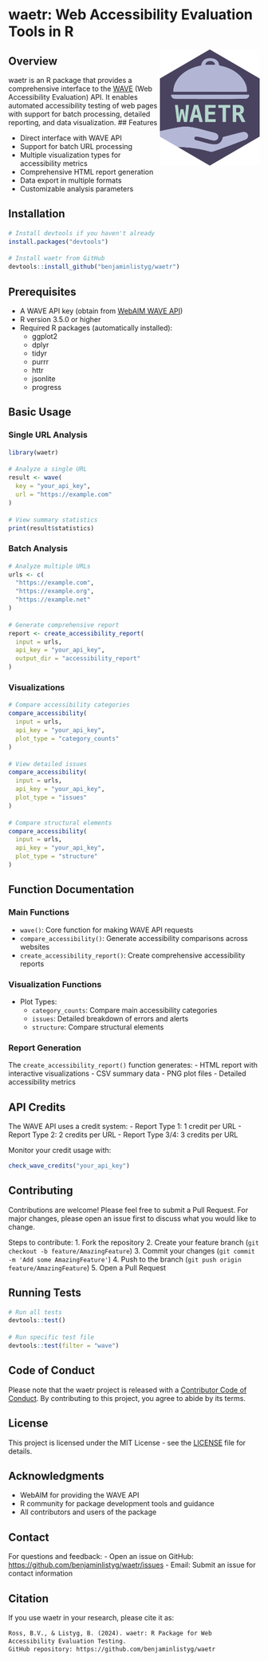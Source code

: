 # waetr: Web Accessibility Evaluation Tools in R

<img src="man/figures/logo.png" align="right" width="200" alt="waetr hex logo" />

## Overview

waetr is an R package that provides a comprehensive interface to the [WAVE](https://wave.webaim.org/) (Web Accessibility Evaluation) API. It enables automated accessibility testing of web pages with support for batch processing, detailed reporting, and data visualization. \## Features

-   Direct interface with WAVE API
-   Support for batch URL processing
-   Multiple visualization types for accessibility metrics
-   Comprehensive HTML report generation
-   Data export in multiple formats
-   Customizable analysis parameters

## Installation

``` r
# Install devtools if you haven't already
install.packages("devtools")

# Install waetr from GitHub
devtools::install_github("benjaminlistyg/waetr")
```

## Prerequisites

-   A WAVE API key (obtain from [WebAIM WAVE API](https://wave.webaim.org/api/))
-   R version 3.5.0 or higher
-   Required R packages (automatically installed):
    -   ggplot2
    -   dplyr
    -   tidyr
    -   purrr
    -   httr
    -   jsonlite
    -   progress

## Basic Usage

### Single URL Analysis

``` r
library(waetr)

# Analyze a single URL
result <- wave(
  key = "your_api_key",
  url = "https://example.com"
)

# View summary statistics
print(result$statistics)
```

### Batch Analysis

``` r
# Analyze multiple URLs
urls <- c(
  "https://example.com",
  "https://example.org",
  "https://example.net"
)

# Generate comprehensive report
report <- create_accessibility_report(
  input = urls,
  api_key = "your_api_key",
  output_dir = "accessibility_report"
)
```

### Visualizations

``` r
# Compare accessibility categories
compare_accessibility(
  input = urls,
  api_key = "your_api_key",
  plot_type = "category_counts"
)

# View detailed issues
compare_accessibility(
  input = urls,
  api_key = "your_api_key",
  plot_type = "issues"
)

# Compare structural elements
compare_accessibility(
  input = urls,
  api_key = "your_api_key",
  plot_type = "structure"
)
```

## Function Documentation

### Main Functions

-   `wave()`: Core function for making WAVE API requests
-   `compare_accessibility()`: Generate accessibility comparisons across websites
-   `create_accessibility_report()`: Create comprehensive accessibility reports

### Visualization Functions

-   Plot Types:
    -   `category_counts`: Compare main accessibility categories
    -   `issues`: Detailed breakdown of errors and alerts
    -   `structure`: Compare structural elements

### Report Generation

The `create_accessibility_report()` function generates: - HTML report with interactive visualizations - CSV summary data - PNG plot files - Detailed accessibility metrics

## API Credits

The WAVE API uses a credit system: - Report Type 1: 1 credit per URL - Report Type 2: 2 credits per URL - Report Type 3/4: 3 credits per URL

Monitor your credit usage with:

``` r
check_wave_credits("your_api_key")
```

## Contributing

Contributions are welcome! Please feel free to submit a Pull Request. For major changes, please open an issue first to discuss what you would like to change.

Steps to contribute: 1. Fork the repository 2. Create your feature branch (`git checkout -b feature/AmazingFeature`) 3. Commit your changes (`git commit -m 'Add some AmazingFeature'`) 4. Push to the branch (`git push origin feature/AmazingFeature`) 5. Open a Pull Request

## Running Tests

``` r
# Run all tests
devtools::test()

# Run specific test file
devtools::test(filter = "wave")
```

## Code of Conduct

Please note that the waetr project is released with a [Contributor Code of Conduct](CODE_OF_CONDUCT.md). By contributing to this project, you agree to abide by its terms.

## License

This project is licensed under the MIT License - see the [LICENSE](LICENSE) file for details.

## Acknowledgments

-   WebAIM for providing the WAVE API
-   R community for package development tools and guidance
-   All contributors and users of the package

## Contact

For questions and feedback: - Open an issue on GitHub: <https://github.com/benjaminlistyg/waetr/issues> - Email: Submit an issue for contact information

## Citation

If you use waetr in your research, please cite it as:

```         
Ross, B.V., & Listyg, B. (2024). waetr: R Package for Web Accessibility Evaluation Testing. 
GitHub repository: https://github.com/benjaminlistyg/waetr
```

